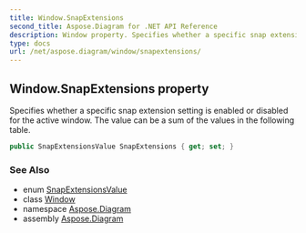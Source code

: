 ```yaml
---
title: Window.SnapExtensions
second_title: Aspose.Diagram for .NET API Reference
description: Window property. Specifies whether a specific snap extension setting is enabled or disabled for the active window. The value can be a sum of the values in the following table
type: docs
url: /net/aspose.diagram/window/snapextensions/
---
```

## Window.SnapExtensions property

Specifies whether a specific snap extension setting is enabled or disabled for the active window. The value can be a sum of the values in the following table.

```csharp
public SnapExtensionsValue SnapExtensions { get; set; }
```

### See Also

* enum [SnapExtensionsValue](../../snapextensionsvalue/)
* class [Window](../)
* namespace [Aspose.Diagram](../../window/)
* assembly [Aspose.Diagram](../../../)


